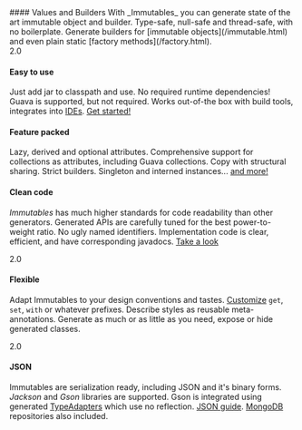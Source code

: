 <section class="feature">
#### Values and Builders
With _Immutables_ you can generate state of the art immutable object and builder.
Type-safe, null-safe and thread-safe, with no boilerplate. Generate builders for [immutable objects](/immutable.html) and even plain static [factory methods](/factory.html).
</section>

<section class="feature">
<span class="label label-success" title="No required dependencies. Both Guava and JDK collections are supported">2.0</span>

#### Easy to use

Just add jar to classpath and use. No required runtime dependencies!
Guava is supported, but not required.
Works out-of-the box with build tools, integrates into [IDEs](/apt.html). [Get&nbsp;started!](/getstarted.html)
</section>

<section class="feature">

#### Feature packed

Lazy, derived and optional attributes. Comprehensive support for collections as attributes, including Guava collections. Copy with structural sharing. Strict builders. Singleton and interned instances... [and more!](/immutable.html)
</section>

<section class="feature">

#### Clean code

_Immutables_ has much higher standards for code readability than other generators.
Generated APIs are carefully tuned for the best power-to-weight ratio. No ugly named identifiers. Implementation code is clear, efficient, and have corresponding javadocs. [Take a look](/generated.html)
</section>

<section class="feature">
<span class="label label-success" title="Comprehensive styling system for generated code">2.0</span>

#### Flexible

Adapt Immutables to your design conventions and tastes. [Customize](/style.html) `get`, `set`, `with` or whatever prefixes. Describe styles as reusable meta-annotations. Generate as much or as little as you need, expose or hide generated classes.
</section>

<section class="feature">
<span class="label label-success" title="Straightforward Jackson support and generated type adapters for Gson">2.0</span>

#### JSON

Immutables are serialization ready, including JSON and it's binary forms. _Jackson_ and _Gson_ libraries are supported. Gson is integrated using generated [TypeAdapters](/typeadapters.html) which use no reflection. [JSON guide](/json.html). [MongoDB](/mongo.html) repositories also included.
</section>

